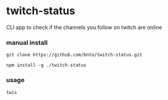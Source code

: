 # twitch-status

CLI app to check if the channels you follow on twitch are online

### manual install

`git clone https://github.com/bnto/twitch-status.git`

`npm install -g ./twitch-status`

### usage

`twis`